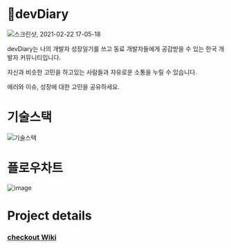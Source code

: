 # 📕devDiary
![스크린샷, 2021-02-22 17-05-18](https://user-images.githubusercontent.com/59241017/108679624-2be15600-7530-11eb-8db7-941afc148399.png)

devDiary는 나의 개발자 성장일기를 쓰고 동료 개발자들에게 공감받을 수 있는 한국 개발자 커뮤니티입니다.

자신과 비슷한 고민을 하고있는 사람들과 자유로운 소통을 누릴 수 있습니다.

에러와 이슈, 성장에 대한 고민을 공유하세요.

# 기술스택
![기술스택](https://user-images.githubusercontent.com/59241017/108680069-bde95e80-7530-11eb-8536-272c249c207e.jpg)



# 플로우차트 
![image](https://user-images.githubusercontent.com/59241017/108680013-ac07bb80-7530-11eb-9fbf-adf0e6c3c772.png)


# Project details

### [checkout Wiki](https://github.com/codestates/devDiary-client/wiki)
